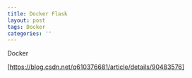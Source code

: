 ```yaml
---
title: Docker Flask
layout: post
tags: Docker
categories: ''
---
```

Docker

[https://blog.csdn.net/q610376681/article/details/90483576]